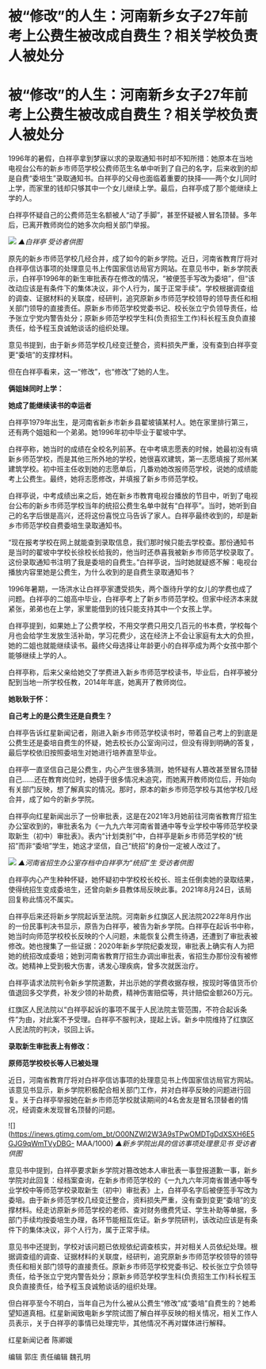 # 被“修改”的人生：河南新乡女子27年前考上公费生被改成自费生？相关学校负责人被处分

# 被“修改”的人生：河南新乡女子27年前考上公费生被改成自费生？相关学校负责人被处分

1996年的暑假，白祥亭拿到梦寐以求的录取通知书时却不知所措：她原本在当地电视台公布的新乡市师范学校公费师范生名单中听到了自己的名字，后来收到的却是自费“委培生”录取通知书。白祥亭的父母也面临着重要的抉择——两个女儿同时上学，而家里的钱却只够其中一个女儿继续上学。最后，白祥亭成了那个能继续上学的人。

白祥亭怀疑自己的公费师范生名额被人“动了手脚”，甚至怀疑被人冒名顶替。多年后，已离开教师岗位的她多次向相关部门举报。

![](https://inews.gtimg.com/om_bt/OHyFS2H_y8UYREwOKeD4yM2-lrCtnnVEUlIp_P2ZT3DvgAA/1000)
_▲白祥亭 受访者供图_

原先的新乡市师范学校几经合并，成了如今的新乡学院。近日，河南省教育厅将对白祥亭信访事项的处理意见书上传国家信访局官方网站。在意见书中，新乡学院表示，白祥亭1996年的新生审批表存在修改的情况，“被便签手写改为委培”，但“该改动应该是有条件下的集体决议，非个人行为，属于正常手续”。学校根据调查组的调查、证据材料的关联度，经研判，追究原新乡市师范学校领导的领导责任和相关部门领导的直接责任。原新乡市师范学校党委书记、校长张立宁负领导责任，给予张立宁党内警告处分；原新乡师范学校学生科(负责招生工作)科长程玉良负直接责任，给予程玉良诚勉谈话的组织处理。

意见书提到，由于新乡师范学校几经变迁整合，资料损失严重，没有查到白祥亭变更“委培”的支撑材料。

但在白祥亭看来，这一“修改”，也“修改”了她的人生。

**俩姐妹同时上学：**

**她成了能继续读书的幸运者**

白祥亭1979年出生，是河南省新乡市新乡县翟坡镇某村人。她在家里排行第三，还有两个姐姐和一个弟弟。她1996年初中毕业于翟坡中学。

白祥亭称，她当时的成绩在全校名列前茅。在中考填志愿表的时候，她最初没有填新乡师范学校，而是其他三所外地的学校，她很喜欢建筑，第一志愿填报了郑州某建筑学校。初中班主任收到她的志愿单后，几番劝她改报师范学校，说她的成绩能考上公费生。最终，她将志愿修改，并填报了新乡市师范学校。

白祥亭说，中考成绩出来之后，她在新乡市教育电视台播放的节目中，听到了电视台公布的新乡市师范学校当年的统招公费生名单中就有“白祥亭”。当时，她听到自己的名字后很是高兴，还将这份喜悦立马告诉了家人。白祥亭最终收到的，却是新乡市师范学校自费委培生录取通知书。

“现在报考学校在网上就能查到录取信息，我们那时候只能去学校查。那份通知书是当时的翟坡中学校长徐校长给我的，他当时还恭喜我被新乡市师范学校录取了。这份录取通知书注明了我是委培的自费生。”白祥亭说，当时她就疑惑不解：电视台播放内容里她是公费生，为什么收到的是自费生录取通知书？

1996年暑期，一场洪水让白祥亭家遭受损失，两个亟待升学的女儿的学费也成了问题。白祥亭的二姐高中毕业，白祥亭考上了新乡市师范学校。但家中经济本来就紧张，弟弟也在上学，家里能借到的钱只能支持其中一个女孩上学。

白祥亭提到，如果她上了公费学校，不用交学费只用交几百元的书本费，学校每个月也会给学生发放生活补助，学习花费少，这在经济上不会让家庭有太大的负担，她的二姐也就能继续读书。最终父母选择让年龄更小的白祥亭成为两个女孩中那个能够继续上学的人。

白祥亭称，后来父亲给她交了学费进入新乡市师范学校读书，毕业后，白祥亭被分配到当地一所学校任教，2014年年底，她离开了教师岗位。

**她耿耿于怀：**

**自己考上的是公费生还是自费生？**

白祥亭告诉红星新闻记者，刚进入新乡市师范学校读书时，带着自己考上的到底是公费生还是委培自费生的怀疑，她去校长办公室询问过，但没有得到明确的答复，最后学校依旧按照委培生对她进行培养直至毕业。

白祥亭一直坚信自己是公费生，内心产生很多猜测，她怀疑有人篡改甚至冒名顶替自己……还在教育岗位时，她碍于很多情况未追究，而她离开教师岗位后，开始向有关部门反映，想了解真实的情况。那时，原本的新乡市师范学校与其他学校几经合并，成了如今的新乡学院。

白祥亭向红星新闻出示了一份审批表，这是在2021年3月她前往河南省教育厅招生办公室收到的，审批表名为《一九九六年河南省普通中等专业学校中等师范学校录取新生（初中）审批表》。表内“计划类别”中，白祥亭是新乡市师范学校的“统招”而非“委培”学生，她这才坚信，自己“统招”的身份一定被人改过了。

![](https://inews.gtimg.com/om_bt/OFjlAJYrZvp_QM7db9_-j47QaHDfqesopjXFs4XAfRjJEAA/1000)
_▲河南省招生办公室存档中白祥亭为“统招”生 受访者供图_

白祥亭内心产生种种怀疑，她怀疑初中学校校长校长、班主任倒卖她的录取结果，使得统招生变成委培生，还曾向新乡县教体局反映此事。2021年8月24日，该局回复称此情况不属实。

白祥亭后来还将新乡学院起诉至法院。河南新乡红旗区人民法院2022年8月作出的一份民事判决书显示，原告为白祥亭，被告为新乡学院。白祥亭在起诉书中称，她当时向师范学校校长反映的个人问题，未能恢复公费生待遇，还遭到了审批表被修改。她也搜集了一些证据：2020年新乡学院纪委发现，审批表上确实有人为把她的统招改成委培；她到河南省教育厅招生办调出审批表，省招生办那份没有被修改。她精神上受到极大伤害，诱发心理疾病，曾多次就医治疗。

白祥亭请求法院判令新乡学院道歉，并出示她的学费收据存根，按现时等值货币价值退回多交学费，补发少领的补助费，精神伤害赔偿等，共计赔偿金额260万元。

红旗区人民法院以“白祥亭起诉的事项不属于人民法院主管范围，不符合起诉条件”为由，对此案不予受理。白祥亭不服判决，提起上诉。新乡中院维持了红旗区人民法院的判决，驳回上诉。

**录取新生审批表上有修改：**

**原师范学校校长等人已被处理**

近日，河南省教育厅将对白祥亭信访事项的处理意见书上传国家信访局官方网站。该意见书显示，新乡学院积极配合相关部门工作，并对白祥亭反映的问题进行回复。关于白祥亭举报她在新乡市师范学校就读期间的4名舍友是冒名顶替者的情况，经调查未发现冒名顶替的问题。

![](https://inews.gtimg.com/om_bt/O00NZWl2W3A9sTPwOMDTgDdXSXH6E5GJG9qWmTVyDBG-
MAA/1000) _▲新乡学院出具的信访事项处理意见书 受访者供图_

意见书中提到，白祥亭要求新乡学院对篡改她本人审批表一事登报道歉一事，新乡学院对此回复：经档案查询，在新乡市师范学校的《一九九六年河南省普通中等专业学校中等师范学校录取新生（初中）审批表》上，白祥亭名字后被便签手写改为委培。由于新乡师范学校几经变迁整合，资料损失严重，没有查到变更“委培”的支撑材料。经走访原新乡师范学校的老师、查对财务缴费凭证、学生补助等单据，多部门手续均按委培生办理，各环节能相互佐证。新乡学院研判，该改动应该是有条件下的集体决议，非个人行为，属于正常手续。

意见书中还提到，学校对该问题已依规依纪调查核实，并对相关人员依纪处理。根据调查组的调查、证据材料的关联度，经研判，追究原新乡市师范学校领导的领导责任和相关部门领导的直接责任。原新乡市师范学校党委书记、校长张立宁负领导责任，给予张立宁党内警告处分；原新乡师范学校学生科(负责招生工作)科长程玉良负直接责任，给予程玉良诚勉谈话的组织处理。

但白祥亭至今不明白，当年自己为什么被从公费生“修改”成“委培”自费生的？她希望知道真相。红星新闻致电新乡学院试图了解白祥亭反映的相关情况，相关工作人员表示，关于白祥亭的事情已处理完毕，其他情况不再对媒体进行解释。

红星新闻记者 陈卿媛

编辑 郭庄 责任编辑 魏孔明

